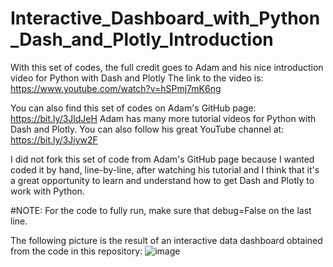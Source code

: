 # Interactive_Dashboard_with_Python_Dash_and_Plotly_Introduction

With this set of codes, the full credit goes to Adam and his nice introduction video for Python with Dash and Plotly
The link to the video is: https://www.youtube.com/watch?v=hSPmj7mK6ng

You can also find this set of codes on Adam's GitHub page: https://bit.ly/3JldJeH
Adam has many more tutorial videos for Python with Dash and Plotly. You can also follow his great YouTube channel at: https://bit.ly/3Jiyw2F

I did not fork this set of code from Adam's GitHub page because I wanted coded it by hand, line-by-line, after watching his tutorial and I think that it's a great opportunity to learn and understand how to get Dash and Plotly to work with Python.

#NOTE: For the code to fully run, make sure that debug=False on the last line.

The following picture is the result of an interactive data dashboard obtained from the code in this repository:
![image](https://user-images.githubusercontent.com/65524471/153397114-2f3306a9-2f79-4021-a31c-9a0f76f7e165.png)

